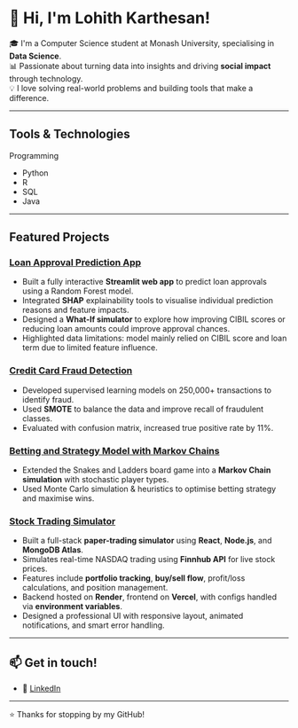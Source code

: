 # 👋 Hi, I'm Lohith Karthesan!

🎓 I'm a Computer Science student at Monash University, specialising in **Data Science**.  
📊 Passionate about turning data into insights and driving **social impact** through technology.  
💡 I love solving real-world problems and building tools that make a difference.

---

## Tools & Technologies

Programming
- Python
- R
- SQL
- Java

---

## Featured Projects

### [Loan Approval Prediction App](https://loh-0-loan-approval-prediction-streamlit-app-dsy9mv.streamlit.app/)
- Built a fully interactive **Streamlit web app** to predict loan approvals using a Random Forest model.
- Integrated **SHAP** explainability tools to visualise individual prediction reasons and feature impacts.
- Designed a **What-If simulator** to explore how improving CIBIL scores or reducing loan amounts could improve approval chances.
- Highlighted data limitations: model mainly relied on CIBIL score and loan term due to limited feature influence.

### [Credit Card Fraud Detection](https://github.com/loh-0/Credit-Card-Fraud-Detection)
- Developed supervised learning models on 250,000+ transactions to identify fraud.
- Used **SMOTE** to balance the data and improve recall of fraudulent classes.
- Evaluated with confusion matrix, increased true positive rate by 11%.

### [Betting and Strategy Model with Markov Chains](https://github.com/loh-0/Markov-Chain-Based-Betting-and-Strategy)
- Extended the Snakes and Ladders board game into a **Markov Chain simulation** with stochastic player types.
- Used Monte Carlo simulation & heuristics to optimise betting strategy and maximise wins.

### [Stock Trading Simulator](https://trading-sim-rho.vercel.app/)
- Built a full-stack **paper-trading simulator** using **React**, **Node.js**, and **MongoDB Atlas**.
- Simulates real-time NASDAQ trading using **Finnhub API** for live stock prices.
- Features include **portfolio tracking**, **buy/sell flow**, profit/loss calculations, and position management.
- Backend hosted on **Render**, frontend on **Vercel**, with configs handled via **environment variables**.
- Designed a professional UI with responsive layout, animated notifications, and smart error handling.

---

## 📫 Get in touch!
- 💼 [LinkedIn](https://www.linkedin.com/in/lohith-karthesan/)  

---

⭐ Thanks for stopping by my GitHub!
